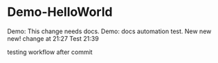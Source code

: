 # Demo-HelloWorld
Demo: This change needs docs.
Demo: docs automation test.
New new new!
change at 21:27
Test 21:39



testing workflow after commit
